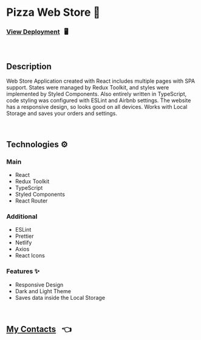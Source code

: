 # Pizza Web Store 🍕

### [View Deployment](https://pizza-store-application.netlify.app/) &nbsp; 🖥️

<br/>

## Description
Web Store Application created with React includes multiple pages with SPA support. States were managed by Redux Toolkit, and styles were implemented by Styled Components. Also entirely written in TypeScript, code styling was configured with ESLint and Airbnb settings. The website has a responsive design, so looks good on all devices. Works with Local Storage and saves your orders and settings.

<br/>

## Technologies ⚙️

### Main

- React
- Redux Toolkit
- TypeScript
- Styled Components
- React Router

### Additional

- ESLint
- Prettier
- Netlify
- Axios
- React Icons

### Features ✨

- Responsive Design
- Dark and Light Theme
- Saves data inside the Local Storage

<br/>

## [My Contacts](https://github.com/AlexandrSpevakov#contact-me) &nbsp; 👈
